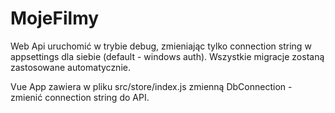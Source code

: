 # MojeFilmy
Web Api uruchomić w trybie debug, zmieniając tylko connection string w appsettings dla siebie (default - windows auth). 
Wszystkie migracje zostaną zastosowane automatycznie.

Vue App zawiera w pliku src/store/index.js zmienną DbConnection - zmienić connection string do API.
